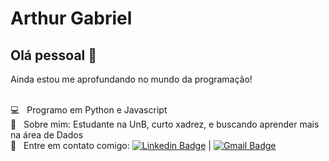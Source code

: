 # Arthur Gabriel

## Olá pessoal 👋
Ainda estou me aprofundando no mundo da programação!

 <br/> :computer: &nbsp; Programo em Python e Javascript
 <br/> 💬  &nbsp; Sobre mim: Estudante na UnB, curto xadrez, e buscando aprender mais na área de Dados
 <br/> :email: &nbsp; Entre em contato comigo: [![Linkedin Badge](https://img.shields.io/badge/-ArthurGabriel-blue?style=flat-square&logo=Linkedin&logoColor=white&link=https:https://www.linkedin.com/in/arthur-gabriel/)](https://www.linkedin.com/in/arthur-gabriel/) 
| 
[![Gmail Badge](https://img.shields.io/badge/-arthurgog@hotmail.com-c14438?style=flat-square&logo=Gmail&logoColor=white&link=mailto:arthurgog@hotmail.com)](mailto:arthurgog@hotmail.com)

<!--
**arthurGBRL/arthurGBRL** is a ✨ _special_ ✨ repository because its `README.md` (this file) appears on your GitHub profile.

Here are some ideas to get you started:

- 🔭 I’m currently working on ...
- 🌱 I’m currently learning ...
- 👯 I’m looking to collaborate on ...
- 🤔 I’m looking for help with ...
- 💬 Ask me about ...
- 📫 How to reach me: ...
- 😄 Pronouns: ...
- ⚡ Fun fact: ...
-->
